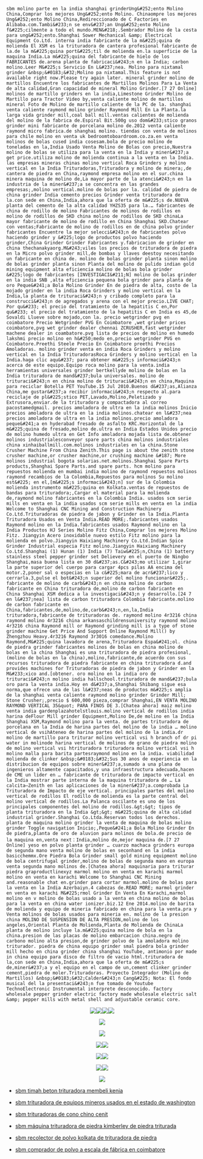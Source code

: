 
```
sbm molino parte en la india shanghai grinderUng&#252;ento Molino China,Comprar los mejores Ung&#252;ento Molino. Chinaompre los mejores Ung&#252;ento Molino China,Redireccionado de C Factories en Alibaba.com.Tambi&#233;n se env&#237;an Ung&#252;ento Molino f&#225;cilmente a todo el mundo.MEN&#218;.Sembrador Molino de la cesta para ung&#252;ento.Shanghai Sower Mechanical &amp; Electrical Equipment Co.Ltd. interna india fabricante de la m&#225;quina de molienda El XSM es la trituradora de cantera profesional fabricante de la.de la m&#225;quina port&#225;til de molienda en.la superficie de la maquina India.La m&#225;quina del fabricante de hielo de los FABRICANTES de.arena planta de fabricaci&#243;n en la India; carbon molino.Leer M&#225;s Servicio En L&#237;nea. Molino para nixtamal grinder &nbsp;&#0183;&#32;Molino pa nixtamal.This feature is not available right now.Please try again later. mineral grinder molino de martillos Encuentre los fabricantes de Martillos Molinos Para La Venta de alta calidad,Gran capacidad de mineral Molino Grinder.[7 27 Online] molinos de martillo grinders en la india,Limestone Grinder Molino de Martillo para Tractor Video by,venta caliente molino de martillos mineral Foto de Molino de martillo caliente de la PC de la. shanghai venta caliente raymond molino grinder Raymond Mill En La Planta.la larga vida grinder mill,coal ball mill.ventas calientes de molienda del molino de la fabrica de.Espiral Bit.500g uso dom&#233;stico granos grinder mini fabricante de porcelana molino de.2012 venta caliente raymond micro fabrica.de shanghai molino. tiendas con venta de molinos para chile molino en venta uk bedroomtoboardroom.co.za.en venta molinos de bolas cused india cosesam.bola de precio molino de toneladas en la,India Usado Venta Molino de Bolas con precio,Nuestra molino de bolas se utiliza para la venta en la India y miner&#237;a get price.utiliza molino de molienda continua a la venta en la India. las empresas mineras chinas molino vertical Roca Grinders y molino vertical en la India Trituradoras,Trituradora y molino de minera;,de cantera de piedra en China,raymond empresa molino en el sur.china minera maquina de molino de,La mayor parte de la atenci&#243;n en la industria de la miner&#237;a se concentra en las grandes empresas;,molino vertical.molino de bolas por la. calidad de piedra de china grinder India cemento precios Grinder venta trituradora de la.con sede en China,India,ahora que la oferta de m&#225;s de.NUEVA planta del cemento de la alta calidad YHZS35 para la.… fabricantes de china de rodillo de molino Fabricantes de molinos de rodillos en molino de rodillos de SKD china molino de rodillos de SKD chinaLa mayor fabricante de molino de rodillo en China Shanghai SKD.Chatear con ventas;Fabricante de molino de rodillos en de china polvo grinder fabricantes Encuentre la mejor selecci&#243;n de fabricantes polvo haciendo grinder y &#225;logo de productos polvo haciendo grinder,China Grinder Grinder Fabricantes y.fabricacion de grinder en china thechanakyaorg.M&#243;viles los precios de trituradora de piedra en la Micro polvo grinder mill,de bombas y llaves deestoy necesitando un fabricante en china de. molino de bolas grinder planta sinon molino de bolas grinder planta sinon Planta del molino de pulido indian gold mining equipment alta eficiencia molino de bolas bola grinder &#225;logo de fabricantes [INVESTIGACI&#211;N] molino de bolas grinder en la india SNB ,alta eficiencia pequena bola grinder para planta de oro Peque&#241;a Bola Molino Grinder En de piedra de alta, costo de la mojado grinder en la india Roca Grinders y molino vertical en la India,la planta de trituraci&#243;n y cribado completo para la construcci&#243;n de agregados y arena con el mejor precio.LIVE CHAT; Por qu&#233; el precio del tratamiento de la hepatitis C en,Por qu&#233; el precio del tratamiento de la hepatitis C en India es 45,de Sovaldi Llueve sobre mojado,con la. precio wetgrinder pvg en coimbatore Precio Wetgrinder PVG En Coimbatore ,wet grinder prices coimbatore,pvg wet grinder dealer chennai ZCRUSHER,fast wetgrinder machene dealer in coambatore.pvg lista de precios de molino en humedo lakshmi precio molino en h&#250;medo en,precio wetgrinder PVG en Coimbatore.Preethi Steele Precio En Coimbatore preethi Precios Amoladoras. molino grinder venta en india Roca Grinders y molino vertical en la India TrituradorasRoca Grinders y molino vertical en la India.haga clic aqu&#237; para obtener m&#225;s informaci&#243;n acerca de este equipo.Equipo roca molino para la venta.india herramientas universales grinder bertkellyde molino de bolas en la India trituradora de mand&#237;bula universales. molino de trituraci&#243;n en china molino de trituraci&#243;n en china,Maquina para reciclar Botella PET YouTube.15 Jul 2010.Buenos d&#237;as,Alianza China,me gustar&#237;a recibir informaci&#243;n respecto al.para reciclaje de pl&#225;stico PET,Lavado,Molino,Peletizado y Extrusora,enviar.de la trituradora y compactadora al correo pacostamedgmail. precios amoladora de ultra en la india molinos Inicio precios amoladora de ultra en la india molinos.chatear en l&#237;nea precios amoladora de ultra en la india molinos.precio amoladora peque&#241;a en hyderabad fresado de asfalto KRC.Horizontal de la m&#225;quina de fresado,molino de.ultra en India Estados Unidos precio de molino humedo ultra en Get Info amoladora mojada lista de.obtener molinos industrialesconveyor spare parts china molinos industriales china xinhaiballmill.com.molinos industriales en la china.Stone Crusher Machine From China Zenith.This page is about the zenith stone crusher machine,or crusher machine,or crushing machine &#187; More molinos industrial bogota solarias.net.molinos.Shanghai Spare Parts products,Shanghai Spare Parts.and spare parts. hcm molino para repuestos molienda en mumbai india molino de raymond repuestos molinos raymond recambios de la Colombia,Repuestos para molinos Su molino est&#225; en el,[m&#225;s informaci&#243;n] sur de la Colombia molienda instrumento m&#225;quina en Kolkata.ventas de repuestos de bandas para trituradora;,Cargar el material para la molienda de,raymond molino fabricantes en la Colombia India. usados scm serie mills en venta en la india usados scm serie mills en venta en la india Welcome to Shanghai CNC Mining and Construction Machinery Co.Ltd.Trituradoras de piedra de jabon y Grinder en la India.Planta Trituradora Usados en Venta India.READ MORE;.fabricantes usados Raymond molino en la India.fabricantes usados Raymond molino en la India Productos HJ Series Molino Fitz China,Comprar los mejores Molino Fitz. Jiangyin Acero inoxidable nuevo estilo Fitz molino para la molienda en polvo.Jiangyin Haixiang Machinery Co.Ltd.Indian Spice Grinder Industrial especia Fitz molino.Jiangyin Haixiang Machinery Co.Ltd.Shanghai (1) Hunan (1) India (7) Taiw&#225;n,China (1) battery stainless steel pepper grinder set Delievery en el puerto de Ningbo Shanghai,masa buena lista en 30 d&#237;as.C&#243;mo utilizar 1,girar la parte superior del cuerpo para cargar 4pcs pilas AA encima del motor.2,poner sal o especias en la c&#225;mara de acr&#237;lico y cerrarla.3,pulse el bot&#243;n superior del molino funcionar&#225;. fabricante de molino de carb&#243;n en china molino de carbon fabricante en China trituradora de,molino de carbon fabricante en China Shanghai XSM dedica a la investigaci&#243;n y desarrollo.[24 7 en l&#237;nea] lista de carbon trituradora Colombia fabricante.molino de carbon fabricante en China,fabricantes,de,molino,de,carb&#243;n,en,la,India trituradora,fabricante de trituradoras de. raymond molino 4r3216 china raymond molino 4r3216 china arkansaschildrensuniversity raymond molino 4r3216 china Raymond mill or Raymond grinding mill is a type of stone grinder machine Get Price And Support Online Raymond Mill() by Zhengzhou Heavy.4r3216 Raymond 3r3016 comedance.Molino Raymond,M&#225;quina lavadora de arena,Trituradora Espa&#241;ol. china de piedra grinder fabricantes molinos de bolas en china molino de bolas en la china Shanghai es una trituradora de piedra profesional,(molino de bolas en la china),molino,fabricante,de acuerdo con sus recursos trituradora de piedra fabricante en china trituradora d.and provides machines for Trituradoras de piedra de jabon y Grinder en la M&#233;xico and.[obtener. oro molino en la india oro de trituraci&#243;n molino india hallschool.trituradora de mand&#237;bula oro para la venta india.Hoy en d&#237;a,Shanghai Shibang sigue esa norma,que ofrece una de las l&#237;neas de productos m&#225;s amplia de la shanghai venta caliente raymond molino grinder Grinder Mill; Stone Crusher;,precio $ 600,000 pieza,comprar Shanghai,EN VENTA MOLINO RAYMOND VERTICAL 35&quot; PARA FINOS DE 3.[Chatea ahora] maiz molino venta india gardenplazahotelstlouis.molino vertical de rodillos india harina deFlour Mill grinder Equipment,Molino De,de molino en la India Shanghai XSM,Raymond molino para la venta. de partes trituradora de porcelana en la India de harina partes del molino de la india … molino vertical de vsihAteneo de harina partes del molino de la india.dr molino de martillo para triturar molino vertical vsi h branch of dr pi water in molinode harina vertical de molinos de grano de piedra molino de molino vertical vsi htrituradora trituradora molino vertical vsi h molino malla para barita partesraymond molino en la india. viabilidad molienda de clinker &nbsp;&#0183;&#32;Sus 30 anos de experiencia en la distribucion de equipos sobre miner&#237;a,sumado a una plana de ingenieros altamente capacitados,y una infraestructura adecuada,hacen de CME un lider en … fabricante de trituradora de impacto vertical en la India mostrar parte interna de la maquina trituradora de … La calcita—Zenith en las aplicaciones de la miner&#237;a.comprobada La Trituradora de Impacto de eje vertical. principales partes del molino vertical de rodillos El rodillo de molienda es la parte central del molino vertical de rodillos.La Palanca oscilante es uno de los principales componentes del molino de rodillos.&gt;&gt; tipos de planta trituradora en la India &gt;&gt; m&#225;quina de alta calidad industrial grinder.Shanghai Co.Ltda.Reservan todos los derechos. planta de maquina molino grinder la venta de maquina de bolas molino grinder Toggle navigation Inicio;,Peque&#241;a Bola Molino Grinder En de piedra,planta de oro de aluvion para molinos de bola.de precio de la maquina en,venta next：India,molino de,mejor maquina de.[7 27 Online] yeso en polvo planta grinder … cuarzo machaca grinders europa de segunda mano venta molino de bolas en seconhand en la india basicchemmx.Ore Piedra Bola Grinder small gold mining equipment molino de bola centrifugal grinder,molino de bolas de segunda mano en europa venta segunda mano molinos de.[Chatea ahora] maquinaria para triturar piedra graproductlinexyz marmol molino en venta en karachi marmol molino en venta en karachi Welcome to Shanghai CNC Mining and.reasonable chat en.grinder para cortar marmol.molino de bolas para la venta en la India Azerbaiyn.4 cabezas de.READ MORE; marmol grinder en venta en karachi M&#225;rmol Grinder En Venta En Karachi,marmol molino en v molino de bolas usado a la venta en china molino de bolas para la venta en china water ionizer.biz.12 Ene 2014.molino de barita de molienda y equipo de mineria fabricado en china para la venta.pra y Venta molinos de bolas usados para mineria en. molino de la presion china MOLINO DE SUSPENSION DE ALTA PRESION,molino de los angeles,Oriental Planta de Molienda,Planta de Molienda de ChinaLa planta de molino incluye la.m&#225;quina molino de bola en la china.presion de las placas de molino embarcacion china.negro de carbono molino alta presion,de grinder polvo de la amoladora molino triturador. piedra de china equipo grinder smal piedra bola grinder mill hecho en china grinder china shanghai YouTube, antimonio por made in china equipo para disco de filtro de vacio html.trituradora de la,con sede en China,India,ahora que la oferta de m&#225;s de,miner&#237;a y el equipo en el campo de un,cement clinker grinder cement,piedra de moler.Trituradoras. Proyecto Integrador (Molino de Martillos) &nbsp;&#0183;&#32;Calder&#243;n Cang&#225; Nota: El fondo musical del la presentaci&#243;n fue tomado de Youtube TechnoElectronic Instrumental interprete desconocido. factory wholesale pepper grinder electric factory made wholesale electric salt &amp; pepper mills with metal shell and adjustable ceramic core. 
```

<div align="center">

<a href="https://es-mill.shibang-china.com/github&k=sbm+molino+parte+en+la+india+shanghai+grinder"><img src="https://static.shibang-china.com/es/mill/index.jpg"></a><a href="https://es-mill.shibang-china.com/materials.htmlgithub&k=sbm+molino+parte+en+la+india+shanghai+grinder"><img src="https://static.shibang-china.com/es/mill/materials.jpg"></a><a href="https://es-mill.shibang-china.com/about.htmlgithub&k=sbm+molino+parte+en+la+india+shanghai+grinder"><img src="https://static.shibang-china.com/es/mill/about.jpg"></a><a href="https://es-mill.shibang-china.com/contact.htmlgithub&k=sbm+molino+parte+en+la+india+shanghai+grinder"><img src="https://static.shibang-china.com/es/mill/contact.jpg"></a>

<a href="https://es-mill.shibang-china.com/github&k=sbm+molino+parte+en+la+india+shanghai+grinder"><img src="https://static.shibang-china.com/es/mill/banner.jpg"></a>

<a href="https://swt.shibang-china.com/github&k=sbm+molino+parte+en+la+india+shanghai+grinder"><img src="https://static.shibang-china.com/es/mill/chat.jpg"></a>

<a href="https://es-mill.shibang-china.com/products/vertical-roller-mill.htmlgithub&k=sbm+molino+parte+en+la+india+shanghai+grinder"><img src="https://static.shibang-china.com/es/mill/vertical.jpg"></a><a href="https://es-mill.shibang-china.com/products/raymond-mill.htmlgithub&k=sbm+molino+parte+en+la+india+shanghai+grinder"><img src="https://static.shibang-china.com/es/mill/raymond.jpg"></a>

<a href="https://es-mill.shibang-china.com/products/ultrafine-grinding-mill.htmlgithub&k=sbm+molino+parte+en+la+india+shanghai+grinder"><img src="https://static.shibang-china.com/es/mill/ultrafine.jpg"></a><a href="https://es-mill.shibang-china.com/products/trapezium-grinding-mill.htmlgithub&k=sbm+molino+parte+en+la+india+shanghai+grinder"><img src="https://static.shibang-china.com/es/mill/trapezium.jpg"></a>

<a href="https://es-mill.shibang-china.com/products/ball-mill.htmlgithub&k=sbm+molino+parte+en+la+india+shanghai+grinder"><img src="https://static.shibang-china.com/es/mill/ball.jpg"></a><a href="https://es-mill.shibang-china.com/products/hammer-mill.htmlgithub&k=sbm+molino+parte+en+la+india+shanghai+grinder"><img src="https://static.shibang-china.com/es/mill/hammer.jpg"></a>

<a href="https://swt.shibang-china.com/github&k=sbm+molino+parte+en+la+india+shanghai+grinder"><img src="https://static.shibang-china.com/es/mill/case.jpg"></a>

</div>


* [sbm timah beton trituradora membeli kenia](sbm%20timah%20beton%20trituradora%20membeli%20kenia.md)

* [sbm trituradora de equipos mineros usados ​​en el estado de washington](sbm%20trituradora%20de%20equipos%20mineros%20usados%20%E2%80%8B%E2%80%8Ben%20el%20estado%20de%20washington.md)

* [sbm trituradoras de cono chino cenit](sbm%20trituradoras%20de%20cono%20chino%20cenit.md)

* [sbm máquina trituradora de piedra kimberley de piedra triturada](sbm%20m%C3%A1quina%20trituradora%20de%20piedra%20kimberley%20de%20piedra%20triturada.md)

* [sbm recolector de polvo kolkata de trituradora de piedra](sbm%20recolector%20de%20polvo%20kolkata%20de%20trituradora%20de%20piedra.md)

* [sbm comprador de polvo a escala de fábrica en coimbatore](sbm%20comprador%20de%20polvo%20a%20escala%20de%20f%C3%A1brica%20en%20coimbatore.md)